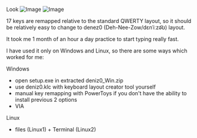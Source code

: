 Look 
![Image](https://github.com/user-attachments/assets/7c2a0f1f-2208-486a-b0f1-36bdd810d1c8)
![Image](https://github.com/user-attachments/assets/b4c15546-5878-43be-9fe3-eca1eb52fe72)

17 keys are remapped relative to the standard QWERTY layout, so it should be relatively easy to change to denez0 (Deh-Nee-Zow/dɛnˈiːzə͡ʊ) layout. 

It took me 1 month of an hour a day practice to start typing really fast. 

I have used it only on Windows and Linux, so there are some ways which worked for me:

Windows
- open setup.exe in extracted deniz0_Win.zip
- use deniz0.klc with keyboard layout creator tool yourself
- manual key remapping with PowerToys if you don't have the ability to install previous 2 options
- VIA

Linux
- files (Linux1) + Terminal (Linux2)
